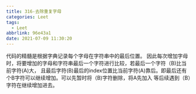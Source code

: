 ```yaml
---
title: 316-去除重复字母
categories: Leet
tags:
  - Leet
abbrlink: 96e43a1
date: 2021-07-09 11:30:20
---
```




代码的精髓是根据字典记录每个字母在字符串中的最后位置。
因此每次增加字母时，将要增加的字母和字符串最后一个字符进行比较，若最后一个字符（B)比当前字符(A)大，
且最后字符(B)最后的index位置比当前字符(A)靠后。即最后还有个B字符可以继续增加。可以先暂时将（B)字符删除，将A先加入
等后续遇到（B）字符在继续增加进去。

